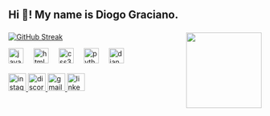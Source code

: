 <h2 align="left">Hi 👋! My name is Diogo Graciano.</h2>

###

<img align="right" height="150" src="https://i.giphy.com/media/v1.Y2lkPTc5MGI3NjExZXcwdnd3cGdzOWNjM3BzYW15dmRkOWhtZjJiZnNqNXR3aG01dXRmMSZlcD12MV9pbnRlcm5hbF9naWZfYnlfaWQmY3Q9Zw/oGBswwsBKsUmqsa9Iq/giphy.gif"  />

###

[![GitHub Streak](https://github-readme-streak-stats-nine-gules.vercel.app?user=graciiano&theme=transparent&border_radius=5&locale=pt_BR)](https://git.io/streak-stats)



<div align="left">
  <img src="https://cdn.jsdelivr.net/gh/devicons/devicon/icons/javascript/javascript-original.svg" height="30" alt="javascript logo" />
  <img width="12" />
  <img src="https://cdn.jsdelivr.net/gh/devicons/devicon/icons/html5/html5-original.svg" height="30" alt="html5 logo" />
  <img width="12" />
  <img src="https://cdn.jsdelivr.net/gh/devicons/devicon/icons/css3/css3-original.svg" height="30" alt="css3 logo" />
  <img width="12" />
  <img src="https://cdn.jsdelivr.net/gh/devicons/devicon/icons/python/python-original.svg" height="30" alt="python logo" />
  <img width="12" />
  <img src="https://cdn.jsdelivr.net/gh/devicons/devicon/icons/django/django-plain.svg" height="30" alt="django logo" />
</div>

<br>

<div align="left">
  <a href="https://www.instagram.com/graciaano_/" target="_blank">
    <img src="https://img.shields.io/static/v1?message=Instagram&logo=instagram&label=&color=E4405F&logoColor=white&labelColor=&style=for-the-badge" height="35" alt="instagram logo" />
  </a>
  <a href="https://discord.com/users/k4shh." target="_blank">
    <img src="https://img.shields.io/static/v1?message=Discord&logo=discord&label=&color=7289DA&logoColor=white&labelColor=&style=for-the-badge" height="35" alt="discord logo" />
  </a>
  <a href="mailto:diogodev00@gmail.com" target="_blank">
    <img src="https://img.shields.io/static/v1?message=Gmail&logo=gmail&label=&color=D14836&logoColor=white&labelColor=&style=for-the-badge" height="35" alt="gmail logo" />
  </a>
  <a href="https://www.linkedin.com/in/graciiano/" target="_blank">
    <img src="https://img.shields.io/static/v1?message=LinkedIn&logo=linkedin&label=&color=0077B5&logoColor=white&labelColor=&style=for-the-badge" height="35" alt="linkedin logo" />
  </a>
</div>
